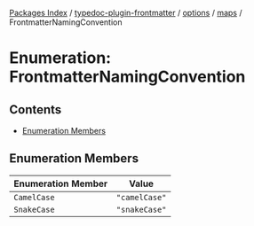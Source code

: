 [Packages Index](../../../../../README.md) / [typedoc-plugin-frontmatter](../../../../README.md) / [options](../../../README.md) / [maps](../README.md) / FrontmatterNamingConvention

# Enumeration: FrontmatterNamingConvention

## Contents

* [Enumeration Members](#enumeration-members)

## Enumeration Members

| Enumeration Member | Value         |
| ------------------ | ------------- |
| `CamelCase`        | `"camelCase"` |
| `SnakeCase`        | `"snakeCase"` |
